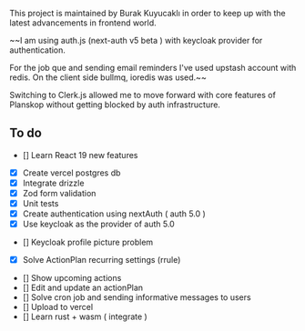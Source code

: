 This project is maintained by Burak Kuyucaklı in order to keep up with the latest advancements in frontend world.

~~I am using auth.js (next-auth v5 beta ) with keycloak provider for authentication.

For the job que and sending email reminders I've used upstash account with redis. On the client side bullmq, ioredis was used.~~

Switching to Clerk.js allowed me to move forward with core features of Planskop without getting blocked by auth infrastructure.

## To do

- [] Learn React 19 new features
- [x] Create vercel postgres db
- [x] Integrate drizzle
- [x] Zod form validation
- [x] Unit tests
- [x] Create authentication using nextAuth ( auth 5.0 )
- [x] Use keycloak as the provider of auth 5.0
- [] Keycloak profile picture problem
- [x] Solve ActionPlan recurring settings (rrule)
- [] Show upcoming actions
- [] Edit and update an actionPlan
- [] Solve cron job and sending informative messages to users
- [] Upload to vercel
- [] Learn rust + wasm ( integrate )
